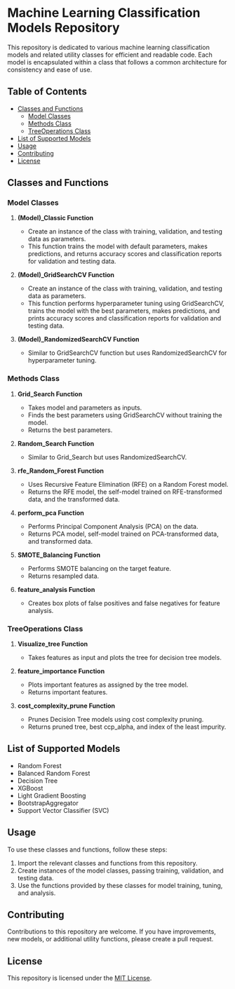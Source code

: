 # Machine Learning Classification Models Repository

This repository is dedicated to various machine learning classification models and related utility classes for efficient and readable code. Each model is encapsulated within a class that follows a common architecture for consistency and ease of use.

## Table of Contents
- [Classes and Functions](#classes-and-functions)
  - [Model Classes](#model-classes)
  - [Methods Class](#methods-class)
  - [TreeOperations Class](#treeoperations-class)
- [List of Supported Models](#list-of-supported-models)
- [Usage](#usage)
- [Contributing](#contributing)
- [License](#license)

## Classes and Functions

### Model Classes

1. **(Model)_Classic Function**
   - Create an instance of the class with training, validation, and testing data as parameters.
   - This function trains the model with default parameters, makes predictions, and returns accuracy scores and classification reports for validation and testing data.

2. **(Model)_GridSearchCV Function**
   - Create an instance of the class with training, validation, and testing data as parameters.
   - This function performs hyperparameter tuning using GridSearchCV, trains the model with the best parameters, makes predictions, and prints accuracy scores and classification reports for validation and testing data.

3. **(Model)_RandomizedSearchCV Function**
   - Similar to GridSearchCV function but uses RandomizedSearchCV for hyperparameter tuning.

### Methods Class

1. **Grid_Search Function**
   - Takes model and parameters as inputs.
   - Finds the best parameters using GridSearchCV without training the model.
   - Returns the best parameters.

2. **Random_Search Function**
   - Similar to Grid_Search but uses RandomizedSearchCV.

3. **rfe_Random_Forest Function**
   - Uses Recursive Feature Elimination (RFE) on a Random Forest model.
   - Returns the RFE model, the self-model trained on RFE-transformed data, and the transformed data.

4. **perform_pca Function**
   - Performs Principal Component Analysis (PCA) on the data.
   - Returns PCA model, self-model trained on PCA-transformed data, and transformed data.

5. **SMOTE_Balancing Function**
   - Performs SMOTE balancing on the target feature.
   - Returns resampled data.

6. **feature_analysis Function**
   - Creates box plots of false positives and false negatives for feature analysis.

### TreeOperations Class

1. **Visualize_tree Function**
   - Takes features as input and plots the tree for decision tree models.

2. **feature_importance Function**
   - Plots important features as assigned by the tree model.
   - Returns important features.

3. **cost_complexity_prune Function**
   - Prunes Decision Tree models using cost complexity pruning.
   - Returns pruned tree, best ccp_alpha, and index of the least impurity.

## List of Supported Models

- Random Forest
- Balanced Random Forest
- Decision Tree
- XGBoost
- Light Gradient Boosting
- BootstrapAggregator
- Support Vector Classifier (SVC)

## Usage

To use these classes and functions, follow these steps:

1. Import the relevant classes and functions from this repository.
2. Create instances of the model classes, passing training, validation, and testing data.
3. Use the functions provided by these classes for model training, tuning, and analysis.

## Contributing

Contributions to this repository are welcome. If you have improvements, new models, or additional utility functions, please create a pull request.

## License

This repository is licensed under the [MIT License](LICENSE).


